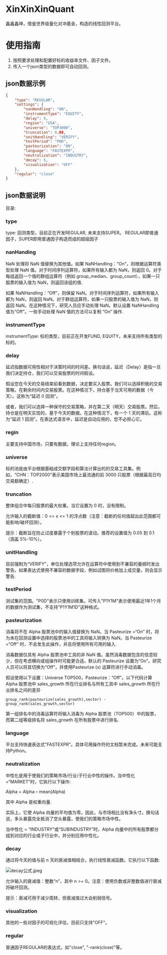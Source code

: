 # XinXinXinQuant
鑫鑫鑫坤，借鉴世界级量化对冲基金，构造的线性回测平台。

# 使用指南
1. 按照要求处理和配置好标的收益率文件、因子文件。
2. 传入一个json类型的数据即可自动回测。

## json数据示例
```json
{
    "type": "REGULAR",
    "settings": {
        "nanHandling": "ON",
        "instrumentType": "EQUITY",
        "delay": 0,
        "region": "USA",
        "universe": "TOP3000",
        "truncation": 0.08,
        "unitHandling": "VERIFY",
        "testPeriod": "P0D",
        "pasteurization": "ON",
        "language": "FASTEXPR",
        "neutralization": "INDUSTRY",
        "decay": 6,
        "visualization": "OFF"
    },
    "regular": "close"
}
```

## json数据说明
目录:


### type
type: 回测类型，目前正在开发REGULAR, 未来支持SUPER。
REGULAR即普通因子，SUPER即用普通因子构造而成的超级因子

### nanHanding
NaN 处理将 NaN 值替换为其他值。如果 NaNHandling：“On”，则根据运算符类型处理 NaN 值。对于时间序列运算符，如果所有输入都为 NaN，则返回 0。对于每组返回一个值的群组运算符（例如 group_median、group_count），如果一只股票的输入值为 NaN，则返回该组的值.

如果 NaNHandling：“Off”，则保留 NaN。对于时间序列运算符，如果所有输入都为 NaN，则返回 NaN。对于群组运算符，如果一只股票的输入值为 NaN，则返回 NaN。在这种情况下，研究人员应手动处理 NaN。默认设置 NaNHandling 值为“Off”。一些手动处理 NaN 值的方法可以复制 “On” 操作.

### instrumentType
instrumentType: 标的类型，目前正在开发FUND, EQUITY，未来支持所有类型的标的。

### delay
延迟指数据可用性相对于决策时间的时间差。换句话说，延迟（Delay）是指一旦我们决定持仓，我们可以交易股票的时间假设。

假设您在今天的交易结束前看到数据，决定要买入股票。我们可以选择积极的交易策略，在剩余时间内交易股票。在这种情况下，持仓基于当天可用的数据（今天）。这称为“延迟 0 回测”。

或者，我们可以选择一种保守的交易策略，并在第二天（明天）交易股票。然后，持仓是在明天实现的，基于今天的数据。在这种情况下，有一个 1 天的滞后。这称为“延迟 1 回测”。在表达式语言中，延迟是自动应用的，您不必担心它。

### regin
主要支持中国市场，只要有数据，理论上支持任何region。

### universe
标的池是由平台根据基础成交额字段和算法计算出的的交易工具集。例如，“CHN：TOP2000”表示美国市场上最流通的前 3000 只股票（根据最高日均交易额确定）.

### truncation
整体组合中每只股票的最大权重。当它设置为 0 时，没有限制。

允许输入的截断值：0 <= x <= 1 的浮点数（注意：截断的任何值超出此范围都可能影响/破坏回测）。

提示：截断旨在防止过度暴露于个别股票的波动。推荐的设置值为 0.05 到 0.1（涵盖 5%-10%）。

### unitHandling
目前强制为“VERIFY”，单位处理选项允许在运算符中使用到不兼容的量纲时发出警告。如果表达式使用不兼容的数据字段，例如试图将价格加上成交量，则会显示警告.

### testPeriod
测试集的范围。"P0D"表示只使用训练集。可传入"P1Y1M"表示使用最近1年1个月的数据作为测试集，不支持"P1Y1M1D"这种格式。

### pasteurization
消毒将不在 Alpha 股票池中的输入值替换为 NaN。当 Pasteurize =“On” 时，将为未在回测设置中选择的股票池中的工具将输入转换为 NaN。当 Pasteurize =“Off” 时，不会发生此操作，并且将使用所有可用的输入.

消毒数据仅具有 Alpha 股票池中工具的非 NaN 值。虽然消毒数据包含的信息较少，但在考虑横向或组操作时可能更合适。默认的 Pasteurize 设置为“On”。研究人员可以将其切换为“Off”，并使用Pasteurize (x) 运算符进行手动消毒。

假设使用以下设置：Universe TOP500，Pasteurize：“Off”。以下代码计算 Alpha 股票池中 sales_growth 所在行业排名与所有工具中 sales_growth 所在行业排名之间的差异
```text
group_rank(pasteurize(sales_growth),sector) - group_rank(sales_growth,sector)
```
第一组排名中的消毒运算符将输入消毒为 Alpha 股票池（TOP500）中的股票，而第二组等级排名将 sales_growth 在所有股票中进行排名.

### language
平台支持快速表达式"FASTEXPR"。具体可用操作符的文档暂未完成。未来可能支持Python。

### neutralization
中性化是用于使我们的策略市场/行业/子行业中性的操作。当中性化 =“MARKET”时，它执行以下操作:

Alpha = Alpha – mean(Alpha)

其中 Alpha 是权重向量.

实际上，它使 Alpha 向量的平均值为零。因此，与市场相比没有净头寸。换句话说，多头暴露完全抵消了空头暴露，使我们的策略市场中性。

当中性化 = “INDUSTRY”或“SUBINDUSTRY”时，Alpha 向量中的所有股票都分组到对应的行业或子行业中，并分别应用中性化。

### decay
通过将今天的值与前 n 天的衰减值相结合，执行线性衰减函数。它执行以下函数:

![decay公式.jpeg](docs%2Fimages%2Fdecay%B9%AB%CA%BD.jpeg)
 
允许输入的衰减值：整数“n”，其中 n >= 0。注意：使用负数或非整数值进行衰减将破坏回测。

提示：衰减可用于减少周转，但衰减值过大会削弱信号。

### visualization
其他的一些对因子的可视化评估，目前只支持"OFF"。

### regular
普通因子REGULAR的表达式，如"close", "-rank(close)"等。

